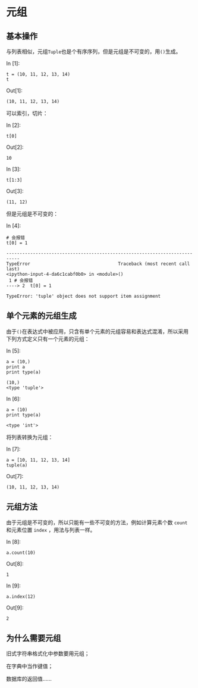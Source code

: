 # 元组

## 基本操作

与列表相似，元组`Tuple`也是个有序序列，但是元组是不可变的，用`()`生成。

In [1]:

```
t = (10, 11, 12, 13, 14)
t

```

Out[1]:

```
(10, 11, 12, 13, 14)
```

可以索引，切片：

In [2]:

```
t[0]

```

Out[2]:

```
10
```

In [3]:

```
t[1:3]

```

Out[3]:

```
(11, 12)
```

但是元组是不可变的：

In [4]:

```
# 会报错
t[0] = 1

```

```
---------------------------------------------------------------------------
TypeError                                 Traceback (most recent call last)
<ipython-input-4-da6c1cabf0b0> in <module>()
 1 # 会报错
----> 2  t[0] = 1

TypeError: 'tuple' object does not support item assignment
```

## 单个元素的元组生成

由于`()`在表达式中被应用，只含有单个元素的元组容易和表达式混淆，所以采用下列方式定义只有一个元素的元组：

In [5]:

```
a = (10,)
print a
print type(a)

```

```
(10,)
<type 'tuple'>

```

In [6]:

```
a = (10)
print type(a)

```

```
<type 'int'>

```

将列表转换为元组：

In [7]:

```
a = [10, 11, 12, 13, 14]
tuple(a)

```

Out[7]:

```
(10, 11, 12, 13, 14)
```

## 元组方法

由于元组是不可变的，所以只能有一些不可变的方法，例如计算元素个数 `count` 和元素位置 `index` ，用法与列表一样。

In [8]:

```
a.count(10)

```

Out[8]:

```
1
```

In [9]:

```
a.index(12)

```

Out[9]:

```
2
```

## 为什么需要元组

旧式字符串格式化中参数要用元组；

在字典中当作键值；

数据库的返回值……